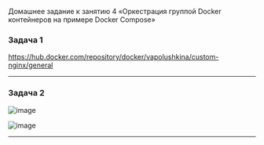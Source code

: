 Домашнее задание к занятию 4 «Оркестрация группой Docker контейнеров на примере Docker Compose»

### Задача 1

https://hub.docker.com/repository/docker/vapolushkina/custom-nginx/general

---
### Задача 2

![image](https://github.com/vapolushkina/Homework-DevOps/assets/121248099/5ce5d09d-edad-4988-8d69-29ea2efa65da)

![image](https://github.com/vapolushkina/Homework-DevOps/assets/121248099/b48f2ffa-95bc-4ba5-843a-d7a548d85f6d)


---



